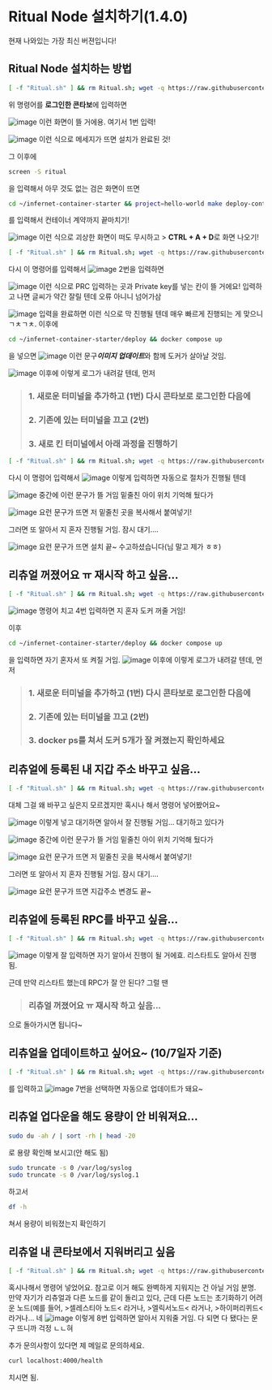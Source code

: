 # Ritual Node 설치하기(1.4.0)
현재 나와있는 가장 최신 버젼입니다!

## Ritual Node 설치하는 방법
```bash
[ -f "Ritual.sh" ] && rm Ritual.sh; wget -q https://raw.githubusercontent.com/koinlove/Ritual/main/Ritual.sh && chmod +x Ritual.sh && ./Ritual.sh
```
위 명령어를 **로그인한 콘타보**에 입력하면

![image](https://github.com/user-attachments/assets/6d206208-f008-4b2f-8eda-76b1df02a634)
이런 화면이 뜰 거에용. 여기서 1번 입력!


![image](https://github.com/user-attachments/assets/b040e024-406d-4590-a76f-d0e2e3873510)
이런 식으로 메세지가 뜨면 설치가 완료된 것!

그 이후에
```bash
screen -S ritual
```
을 입력해서 아무 것도 없는 검은 화면이 뜨면
```bash
cd ~/infernet-container-starter && project=hello-world make deploy-container
```
를 입력해서 컨테이너 계약까지 끝마치기!

![image](https://github.com/user-attachments/assets/59008c6a-2dc4-424a-9772-393d6cd87d65)
이런 식으로 괴상한 화면이 떠도 무시하고 > **CTRL + A + D**로 화면 나오기!

```bash
[ -f "Ritual.sh" ] && rm Ritual.sh; wget -q https://raw.githubusercontent.com/koinlove/Ritual/main/Ritual.sh && chmod +x Ritual.sh && ./Ritual.sh
```
다시 이 명령어를 입력해서
![image](https://github.com/user-attachments/assets/76ff74a2-8fd0-4225-97b2-152388215c2e)
2번을 입력하면

![image](https://github.com/user-attachments/assets/83d9444b-a3bc-43c0-b75f-6a5c875b46a8)
이런 식으로 PRC 입력하는 곳과 Private key를 넣는 칸이 뜰 거에요!
입력하고 나면 글씨가 약간 잘릴 텐데 오류 아니니 넘어가삼

![image](https://github.com/user-attachments/assets/6c3cb998-7561-4b2f-a3a4-c9cc38e4d4b3)
입력을 완료하면 이런 식으로 막 진행될 텐데 매우 빠르게 진행되는 게 맞으니 ㄱㅊㄱㅊ. 이후에
```bash
cd ~/infernet-container-starter/deploy && docker compose up
```
을 넣으면
![image](https://github.com/user-attachments/assets/d8892654-4dd8-4375-bee9-b957b0ca28f8)
이런 문구***이미지 업데이트***와 함께 도커가 살아날 것임.

![image](https://github.com/user-attachments/assets/d924dadc-bf84-4c15-9576-5d7a62a36b2b)
이후에 이렇게 로그가 내려갈 텐데, 먼저 
> ### 1. 새로운 터미널을 추가하고 (1번) 다시 콘타보로 로그인한 다음에
> ### 2. 기존에 있는 터미널을 끄고 (2번)
> ### 3. 새로 킨 터미널에서 아래 과정을 진행하기

```bash
[ -f "Ritual.sh" ] && rm Ritual.sh; wget -q https://raw.githubusercontent.com/koinlove/Ritual/main/Ritual.sh && chmod +x Ritual.sh && ./Ritual.sh
```
다시 이 명령어 입력해서
![image](https://github.com/user-attachments/assets/76ff74a2-8fd0-4225-97b2-152388215c2e)
이렇게 입력하면 자동으로 절차가 진행될 텐데

![image](https://github.com/user-attachments/assets/153c73b9-ba5d-4dbe-ae8b-0f4d9f8465bf)
중간에 이런 문구가 뜰 거임 밑줄친 아이 위치 기억해 뒀다가

![image](https://github.com/user-attachments/assets/fba3a503-0b73-41e5-8fda-a9be04befbbf)
요런 문구가 뜨면 저 밑줄친 곳을 복사해서 붙여넣기!

그러면 또 알아서 지 혼자 진행될 거임. 잠시 대기....

![image](https://github.com/user-attachments/assets/d349b2f2-0023-48ee-84f6-dcb17ca893c8)
요런 문구가 뜨면 설치 끝~ 수고하셨습니다(님 말고 제가 ㅎㅎ)

## 리츄얼 꺼졌어요 ㅠ 재시작 하고 싶음...
```bash
[ -f "Ritual.sh" ] && rm Ritual.sh; wget -q https://raw.githubusercontent.com/koinlove/Ritual/main/Ritual.sh && chmod +x Ritual.sh && ./Ritual.sh
```
![image](https://github.com/user-attachments/assets/76ff74a2-8fd0-4225-97b2-152388215c2e)
명령어 치고 4번 입력하면 지 혼자 도커 꺼줄 거임!

이후
```bash
cd ~/infernet-container-starter/deploy && docker compose up
```
을 입력하면 자기 혼자서 또 켜질 거임.
![image](https://github.com/user-attachments/assets/d924dadc-bf84-4c15-9576-5d7a62a36b2b)
이후에 이렇게 로그가 내려갈 텐데, 먼저 
> ### 1. 새로운 터미널을 추가하고 (1번) 다시 콘타보로 로그인한 다음에
> ### 2. 기존에 있는 터미널을 끄고 (2번)
> ### 3. docker ps를 쳐서 도커 5개가 잘 켜졌는지 확인하세요

## 리츄얼에 등록된 내 지갑 주소 바꾸고 싶음...
```bash
[ -f "Ritual.sh" ] && rm Ritual.sh; wget -q https://raw.githubusercontent.com/koinlove/Ritual/main/Ritual.sh && chmod +x Ritual.sh && ./Ritual.sh
```
대체 그걸 왜 바꾸고 싶은지 모르겠지만 혹시나 해서 명령어 넣어봤어요~

![image](https://github.com/user-attachments/assets/d99ba114-5646-46e5-addb-3b24d532d304)
이렇게 넣고 대기하면 알아서 잘 진행될 거임... 대기하고 있다가

![image](https://github.com/user-attachments/assets/153c73b9-ba5d-4dbe-ae8b-0f4d9f8465bf)
중간에 이런 문구가 뜰 거임 밑줄친 아이 위치 기억해 뒀다가

![image](https://github.com/user-attachments/assets/fba3a503-0b73-41e5-8fda-a9be04befbbf)
요런 문구가 뜨면 저 밑줄친 곳을 복사해서 붙여넣기!

그러면 또 알아서 지 혼자 진행될 거임. 잠시 대기....

![image](https://github.com/user-attachments/assets/d349b2f2-0023-48ee-84f6-dcb17ca893c8)
요런 문구가 뜨면 지갑주소 변경도 끝~

## 리츄얼에 등록된 RPC를 바꾸고 싶음...
```bash
[ -f "Ritual.sh" ] && rm Ritual.sh; wget -q https://raw.githubusercontent.com/koinlove/Ritual/main/Ritual.sh && chmod +x Ritual.sh && ./Ritual.sh
```

![image](https://github.com/user-attachments/assets/d41c1e7f-f95d-4119-8b1f-6948c73bd0dd)
이렇게 잘 입력하면 자기 알아서 진행이 될 거에효. 리스타트도 알아서 진행됨.

근데 만약 리스타트 했는데 RPC가 잘 안 된다? 그럴 땐 
> ### 리츄얼 꺼졌어요 ㅠ 재시작 하고 싶음...
으로 돌아가시면 됩니다~

## 리츄얼을 업데이트하고 싶어요~ (10/7일자 기준)
```bash
[ -f "Ritual.sh" ] && rm Ritual.sh; wget -q https://raw.githubusercontent.com/koinlove/Ritual_Node/main/Ritual.sh && chmod +x Ritual.sh && ./Ritual.sh
```
를 입력하고
![image](https://github.com/user-attachments/assets/76ff74a2-8fd0-4225-97b2-152388215c2e)
7번을 선택하면 자동으로 업데이트가 돼요~

## 리츄얼 업다운을 해도 용량이 안 비워져요...

```bash
sudo du -ah / | sort -rh | head -20
```
로 용량 확인해 보시고(안 해도 됨)

```bash
sudo truncate -s 0 /var/log/syslog
sudo truncate -s 0 /var/log/syslog.1
```
하고서

```bash
df -h
```
쳐서 용량이 비워졌는지 확인하기
## 리츄얼 내 콘타보에서 지워버리고 싶음
```bash
[ -f "Ritual.sh" ] && rm Ritual.sh; wget -q https://raw.githubusercontent.com/koinlove/Ritual/main/Ritual.sh && chmod +x Ritual.sh && ./Ritual.sh
```
혹시나해서 명령어 넣었어요. 참고로 이거 해도 완벽하게 지워지는 건 아닐 거임 분명. 만약 자기가 리츄얼과 다른 노드를 같이 돌리고 있다, 근데 다른 노드는 초기화하기 어려운 노드(예를 들어, >셀레스티아 노드< 라거나, >엘릭서노드< 라거나, >하이퍼리퀴드< 라거나... 네
![image](https://github.com/user-attachments/assets/76ff74a2-8fd0-4225-97b2-152388215c2e)
이렇게 8번 입력하면 알아서 지워줄 거임. 다 되면 다 됐다는 문구 뜨니까 걱정 ㄴㄴ혀

추가 문의사항이 있다면 제 메일로 문의하세요.

```bash
curl localhost:4000/health
```
치시면 됨.
